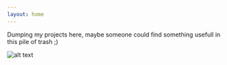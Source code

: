 ```yaml
---
layout: home
---
```


Dumping my projects here, maybe someone could find something usefull in this pile of trash ;)


![alt text](<img src="https://github.com/LBardel/LBardel.github.io/blob/master/pic/istockphoto.jpg" alt="alt text">)
